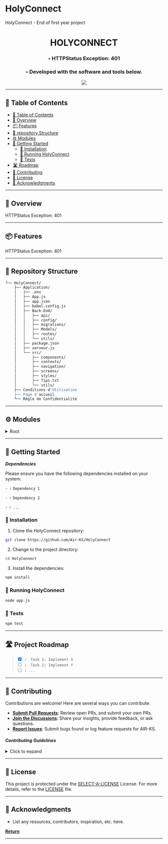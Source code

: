 # HolyConnect
HolyConnect - End of first year project



<!---->

<div align="center">
    <h1>HOLYCONNECT</h1>
    <h3>◦ HTTPStatus Exception: 401</h3>
    <h3>◦ Developed with the software and tools below.</h3>
</div>

<p align="center">
  <a href="https://skillicons.dev">
    <img src=https://skillicons.dev/icons?i=express,js,mysql,react,sequelize,git,github />
  </a>
</p>

---

## 📖 Table of Contents
- [📖 Table of Contents](#-table-of-contents)
- [📍 Overview](#-overview)
- [📦 Features](#-features)
- [📂 repository Structure](#-repository-structure)
- [⚙️ Modules](#modules)
- [🚀 Getting Started](#-getting-started)
    - [🔧 Installation](#-installation)
    - [🤖 Running HolyConnect](#-running-HolyConnect)
    - [🧪 Tests](#-tests)
- [🛣 Roadmap](#-roadmap)
- [🤝 Contributing](#-contributing)
- [📄 License](#-license)
- [👏 Acknowledgments](#-acknowledgments)

---


## 📍 Overview

HTTPStatus Exception: 401

---

## 📦 Features

HTTPStatus Exception: 401

---


## 📂 Repository Structure

```sh
└── HolyConnect/
    ├── Application/
    │   ├── .env
    │   ├── App.js
    │   ├── app.json
    │   ├── babel.config.js
    │   ├── Back-End/
    │   │   ├── api/
    │   │   ├── config/
    │   │   ├── migrations/
    │   │   ├── Models/
    │   │   ├── routes/
    │   │   └── utils/
    │   ├── package.json
    │   ├── serveur.js
    │   └── src/
    │       ├── components/
    │       ├── contexts/
    │       ├── navigation/
    │       ├── screens/
    │       ├── styles/
    │       ├── Tips.txt
    │       └── utils/
    ├── Conditions d'Utilisation
    ├── Page d'accueil
    └── Règle de Confidentialité

```

---


## ⚙️ Modules

<details closed><summary>Root</summary>

| File                                                                                                                                                           | Summary                   |
| ---                                                                                                                                                            | ---                       |
| [Conditions d'Utilisation](https://github.com/Air-KS/HolyConnect/blob/main/Conditions d'Utilisation)                                                           | HTTPStatus Exception: 401 |
| [Page d'accueil](https://github.com/Air-KS/HolyConnect/blob/main/Page d'accueil)                                                                               | HTTPStatus Exception: 401 |
| [Règle de Confidentialité](https://github.com/Air-KS/HolyConnect/blob/main/Règle de Confidentialité)                                                           | HTTPStatus Exception: 401 |
| [.env](https://github.com/Air-KS/HolyConnect/blob/main/Application\.env)                                                                                       | HTTPStatus Exception: 401 |
| [App.js](https://github.com/Air-KS/HolyConnect/blob/main/Application\App.js)                                                                                   | HTTPStatus Exception: 401 |
| [app.json](https://github.com/Air-KS/HolyConnect/blob/main/Application\app.json)                                                                               | HTTPStatus Exception: 401 |
| [babel.config.js](https://github.com/Air-KS/HolyConnect/blob/main/Application\babel.config.js)                                                                 | HTTPStatus Exception: 401 |
| [package.json](https://github.com/Air-KS/HolyConnect/blob/main/Application\package.json)                                                                       | HTTPStatus Exception: 401 |
| [serveur.js](https://github.com/Air-KS/HolyConnect/blob/main/Application\serveur.js)                                                                           | HTTPStatus Exception: 401 |
| [apirouter.js](https://github.com/Air-KS/HolyConnect/blob/main/Application\Back-End\api\apirouter.js)                                                          | HTTPStatus Exception: 401 |
| [authUtils.js](https://github.com/Air-KS/HolyConnect/blob/main/Application\Back-End\config\authUtils.js)                                                       | HTTPStatus Exception: 401 |
| [config.json](https://github.com/Air-KS/HolyConnect/blob/main/Application\Back-End\config\config.json)                                                         | HTTPStatus Exception: 401 |
| [db.js](https://github.com/Air-KS/HolyConnect/blob/main/Application\Back-End\config\db.js)                                                                     | HTTPStatus Exception: 401 |
| [errorHandler.js](https://github.com/Air-KS/HolyConnect/blob/main/Application\Back-End\config\errorHandler.js)                                                 | HTTPStatus Exception: 401 |
| [20231019140651-create-user.js](https://github.com/Air-KS/HolyConnect/blob/main/Application\Back-End\migrations\20231019140651-create-user.js)                 | HTTPStatus Exception: 401 |
| [20231019141242-create-userinfo.js](https://github.com/Air-KS/HolyConnect/blob/main/Application\Back-End\migrations\20231019141242-create-userinfo.js)         | HTTPStatus Exception: 401 |
| [20231019141505-create-homelocation.js](https://github.com/Air-KS/HolyConnect/blob/main/Application\Back-End\migrations\20231019141505-create-homelocation.js) | HTTPStatus Exception: 401 |
| [20231019141727-create-notelocation.js](https://github.com/Air-KS/HolyConnect/blob/main/Application\Back-End\migrations\20231019141727-create-notelocation.js) | HTTPStatus Exception: 401 |
| [20231019142018-create-location-id.js](https://github.com/Air-KS/HolyConnect/blob/main/Application\Back-End\migrations\20231019142018-create-location-id.js)   | HTTPStatus Exception: 401 |
| [homelocation.js](https://github.com/Air-KS/HolyConnect/blob/main/Application\Back-End\Models\homelocation.js)                                                 | HTTPStatus Exception: 401 |
| [index.js](https://github.com/Air-KS/HolyConnect/blob/main/Application\Back-End\Models\index.js)                                                               | HTTPStatus Exception: 401 |
| [locationid.js](https://github.com/Air-KS/HolyConnect/blob/main/Application\Back-End\Models\locationid.js)                                                     | HTTPStatus Exception: 401 |
| [notelocation.js](https://github.com/Air-KS/HolyConnect/blob/main/Application\Back-End\Models\notelocation.js)                                                 | HTTPStatus Exception: 401 |
| [user.js](https://github.com/Air-KS/HolyConnect/blob/main/Application\Back-End\Models\user.js)                                                                 | HTTPStatus Exception: 401 |
| [userinfo.js](https://github.com/Air-KS/HolyConnect/blob/main/Application\Back-End\Models\userinfo.js)                                                         | HTTPStatus Exception: 401 |
| [homelocationsctrl.js](https://github.com/Air-KS/HolyConnect/blob/main/Application\Back-End\routes\homelocationsctrl.js)                                       | HTTPStatus Exception: 401 |
| [notelocationsctrl.js](https://github.com/Air-KS/HolyConnect/blob/main/Application\Back-End\routes\notelocationsctrl.js)                                       | HTTPStatus Exception: 401 |
| [userinfosctrl.js](https://github.com/Air-KS/HolyConnect/blob/main/Application\Back-End\routes\userinfosctrl.js)                                               | HTTPStatus Exception: 401 |
| [usersctrl.js](https://github.com/Air-KS/HolyConnect/blob/main/Application\Back-End\routes\usersctrl.js)                                                       | HTTPStatus Exception: 401 |
| [jwt.js](https://github.com/Air-KS/HolyConnect/blob/main/Application\Back-End\utils\jwt.js)                                                                    | HTTPStatus Exception: 401 |
| [Tips.txt](https://github.com/Air-KS/HolyConnect/blob/main/Application\src\Tips.txt)                                                                           | HTTPStatus Exception: 401 |
| [footer.js](https://github.com/Air-KS/HolyConnect/blob/main/Application\src\components\footer.js)                                                              | HTTPStatus Exception: 401 |
| [menuProfil.js](https://github.com/Air-KS/HolyConnect/blob/main/Application\src\components\menuProfil.js)                                                      | HTTPStatus Exception: 401 |
| [screenWrapper.js](https://github.com/Air-KS/HolyConnect/blob/main/Application\src\components\screenWrapper.js)                                                | HTTPStatus Exception: 401 |
| [AuthContext.js](https://github.com/Air-KS/HolyConnect/blob/main/Application\src\contexts\AuthContext.js)                                                      | HTTPStatus Exception: 401 |
| [FacebookLogin.js](https://github.com/Air-KS/HolyConnect/blob/main/Application\src\contexts\FacebookLogin.js)                                                  | HTTPStatus Exception: 401 |
| [GoogleLogin.js](https://github.com/Air-KS/HolyConnect/blob/main/Application\src\contexts\GoogleLogin.js)                                                      | HTTPStatus Exception: 401 |
| [apLocation.js](https://github.com/Air-KS/HolyConnect/blob/main/Application\src\navigation\apLocation.js)                                                      | HTTPStatus Exception: 401 |
| [createLocation.js](https://github.com/Air-KS/HolyConnect/blob/main/Application\src\navigation\createLocation.js)                                              | HTTPStatus Exception: 401 |
| [home.js](https://github.com/Air-KS/HolyConnect/blob/main/Application\src\navigation\home.js)                                                                  | HTTPStatus Exception: 401 |
| [location.js](https://github.com/Air-KS/HolyConnect/blob/main/Application\src\navigation\location.js)                                                          | HTTPStatus Exception: 401 |
| [login.js](https://github.com/Air-KS/HolyConnect/blob/main/Application\src\navigation\login.js)                                                                | HTTPStatus Exception: 401 |
| [maLocation.js](https://github.com/Air-KS/HolyConnect/blob/main/Application\src\navigation\maLocation.js)                                                      | HTTPStatus Exception: 401 |
| [profil.js](https://github.com/Air-KS/HolyConnect/blob/main/Application\src\navigation\profil.js)                                                              | HTTPStatus Exception: 401 |
| [signUp.js](https://github.com/Air-KS/HolyConnect/blob/main/Application\src\navigation\signUp.js)                                                              | HTTPStatus Exception: 401 |
| [UiInterface.js](https://github.com/Air-KS/HolyConnect/blob/main/Application\src\navigation\UiInterface.js)                                                    | HTTPStatus Exception: 401 |
| [scrollView.js](https://github.com/Air-KS/HolyConnect/blob/main/Application\src\screens\scrollView.js)                                                         | HTTPStatus Exception: 401 |
| [baseStyle.js](https://github.com/Air-KS/HolyConnect/blob/main/Application\src\styles\baseStyle.js)                                                            | HTTPStatus Exception: 401 |
| [bulText.js](https://github.com/Air-KS/HolyConnect/blob/main/Application\src\styles\bulText.js)                                                                | HTTPStatus Exception: 401 |
| [createLocation.js](https://github.com/Air-KS/HolyConnect/blob/main/Application\src\styles\createLocation.js)                                                  | HTTPStatus Exception: 401 |
| [dimensions.js](https://github.com/Air-KS/HolyConnect/blob/main/Application\src\styles\dimensions.js)                                                          | HTTPStatus Exception: 401 |
| [footer.js](https://github.com/Air-KS/HolyConnect/blob/main/Application\src\styles\footer.js)                                                                  | HTTPStatus Exception: 401 |
| [formStyle.js](https://github.com/Air-KS/HolyConnect/blob/main/Application\src\styles\formStyle.js)                                                            | HTTPStatus Exception: 401 |
| [infoLocation.js](https://github.com/Air-KS/HolyConnect/blob/main/Application\src\styles\infoLocation.js)                                                      | HTTPStatus Exception: 401 |
| [locationStyle.js](https://github.com/Air-KS/HolyConnect/blob/main/Application\src\styles\locationStyle.js)                                                    | HTTPStatus Exception: 401 |
| [menuProfil.js](https://github.com/Air-KS/HolyConnect/blob/main/Application\src\styles\menuProfil.js)                                                          | HTTPStatus Exception: 401 |
| [searchBar.js](https://github.com/Air-KS/HolyConnect/blob/main/Application\src\styles\searchBar.js)                                                            | HTTPStatus Exception: 401 |
| [tabBar.js](https://github.com/Air-KS/HolyConnect/blob/main/Application\src\styles\tabBar.js)                                                                  | HTTPStatus Exception: 401 |
| [fileManager.js](https://github.com/Air-KS/HolyConnect/blob/main/Application\src\utils\fileManager.js)                                                         | HTTPStatus Exception: 401 |

</details>

---

## 🚀 Getting Started

***Dependencies***

Please ensure you have the following dependencies installed on your system:

`- ℹ️ Dependency 1`

`- ℹ️ Dependency 2`

`- ℹ️ ...`

### 🔧 Installation

1. Clone the HolyConnect repository:
```sh
git clone https://github.com/Air-KS/HolyConnect
```

2. Change to the project directory:
```sh
cd HolyConnect
```

3. Install the dependencies:
```sh
npm install
```

### 🤖 Running HolyConnect

```sh
node app.js
```

### 🧪 Tests
```sh
npm test
```

---


## 🛣 Project Roadmap

> - [X] `ℹ️  Task 1: Implement X`
> - [ ] `ℹ️  Task 2: Implement Y`
> - [ ] `ℹ️ ...`


---

## 🤝 Contributing

Contributions are welcome! Here are several ways you can contribute:

- **[Submit Pull Requests](https://github.com/Air-KS/HolyConnect/blob/main/CONTRIBUTING.md)**: Review open PRs, and submit your own PRs.
- **[Join the Discussions](https://github.com/Air-KS/HolyConnect/discussions)**: Share your insights, provide feedback, or ask questions.
- **[Report Issues](https://github.com/Air-KS/HolyConnect/issues)**: Submit bugs found or log feature requests for AIR-KS.

#### *Contributing Guidelines*

<details closed>
<summary>Click to expand</summary>

1. **Fork the Repository**: Start by forking the project repository to your GitHub account.
2. **Clone Locally**: Clone the forked repository to your local machine using a Git client.
   ```sh
   git clone <your-forked-repo-url>
   ```
3. **Create a New Branch**: Always work on a new branch, giving it a descriptive name.
   ```sh
   git checkout -b new-feature-x
   ```
4. **Make Your Changes**: Develop and test your changes locally.
5. **Commit Your Changes**: Commit with a clear and concise message describing your updates.
   ```sh
   git commit -m 'Implemented new feature x.'
   ```
6. **Push to GitHub**: Push the changes to your forked repository.
   ```sh
   git push origin new-feature-x
   ```
7. **Submit a Pull Request**: Create a PR against the original project repository. Clearly describe the changes and their motivations.

Once your PR is reviewed and approved, it will be merged into the main branch.

</details>

---

## 📄 License


This project is protected under the [SELECT-A-LICENSE](https://choosealicense.com/licenses) License. For more details, refer to the [LICENSE](https://choosealicense.com/licenses/) file.

---

## 👏 Acknowledgments

- List any resources, contributors, inspiration, etc. here.

[**Return**](#Top)

---
